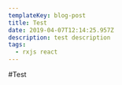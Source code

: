 ```yaml
---
templateKey: blog-post
title: Test
date: 2019-04-07T12:14:25.957Z
description: test description
tags:
  - rxjs react
---
```

\#Test
